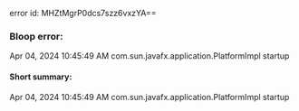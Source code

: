 error id: MHZtMgrP0dcs7szz6vxzYA==
### Bloop error:

Apr 04, 2024 10:45:49 AM com.sun.javafx.application.PlatformImpl startup
#### Short summary: 

Apr 04, 2024 10:45:49 AM com.sun.javafx.application.PlatformImpl startup